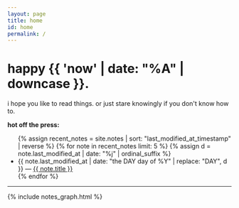 ```yaml
---
layout: page
title: home
id: home
permalink: /
---
```


# happy {{ 'now' | date: "%A" | downcase }}.

i hope you like to read things. or just stare knowingly if you don't know how to.

<strong>hot off the press:</strong>

<ul>
  {% assign recent_notes = site.notes | sort: "last_modified_at_timestamp" | reverse %}
  {% for note in recent_notes limit: 5 %}
    {% assign d = note.last_modified_at | date: "%j" | ordinal_suffix %}
    <li>
      {{ note.last_modified_at | date: "the DAY day of %Y" | replace: "DAY", d }} — <a class="internal-link" href="{{ note.url }}">{{ note.title }}</a>
    </li>
  {% endfor %}
</ul>

<hr>

{% include notes_graph.html %}